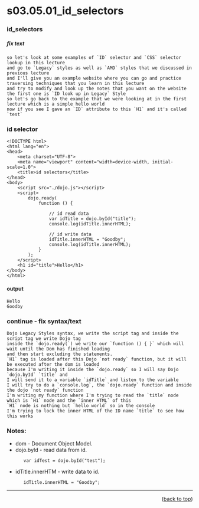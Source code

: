 <a name="topage"></a>

# s03.05.01_id_selectors

### id_selectors

##### fix text
```
so let's look at some examples of `ID` selector and `CSS` selector lookup in this lecture
and go to `Legacy` styles as well as `AMD` styles that we discussed in previous lecture
and I'll give you an example website where you can go and practice traversing techniques that you learn in this lecture
and try to modify and look up the notes that you want on the website
the first one is `ID look up in Legacy` Style
so let's go back to the example that we were looking at in the first lecture which is a simple hello world
now if you see I gave an `ID` attribute to this `H1` and it's called `test`
```

### id selector
```
<!DOCTYPE html>
<html lang="en">
<head>
    <meta charset="UTF-8">
    <meta name="viewport" content="width=device-width, initial-scale=1.0">
    <title>id selectors</title>
</head>
<body>
    <script src="./dojo.js"></script>
    <script>
        dojo.ready(
            function () {

                // id read data
                var idTitle = dojo.byId("title");
                console.log(idTitle.innerHTML);

                // id write data
                idTitle.innerHTML = "Goodby";
                console.log(idTitle.innerHTML);
            }
        );
    </script>
    <h1 id="title">Hello</h1>
</body>
</html>
```

#### output 
```
Hello
Goodby
```

### continue - fix syntax/text

```
Dojo Legacy Styles syntax, we write the script tag and inside the script tag we write Dojo tag
inside the `dojo.ready(`) we write our `function () { }` which will wait until the Dom has finished loading
and then start excluding the statements.
`H1` tag is loaded after this Dojo `not ready` function, but it will be executed after the dom is loaded
because I'm writing it inside the `dojo.ready` so I will say Dojo `dojo.byId` `title` and
I will send it to a variable `idTitle` and listen to the variable
I will try to do a `console.log`, the `dojo.ready` function and inside the dojo `not ready` function
I'm writing my function where I'm trying to read the `title` node which is `H1` node and the `inner HTML` of this
`H1` node is nothing but `hello world` so in the console
I'm trying to lock the inner HTML of the ID name `title` to see how this works
```

### Notes:
* dom - Document Object Model.
* dojo.byId - read data from id.
    ```
       var idTest = dojo.byId("test");
    ```
* idTitle.innerHTM - write data to id.
    ```
       idTitle.innerHTML = "Goodby";
    ```

----

<p align="right">(<a href="#topage">back to top</a>)</p>
<br/>
<br/>
